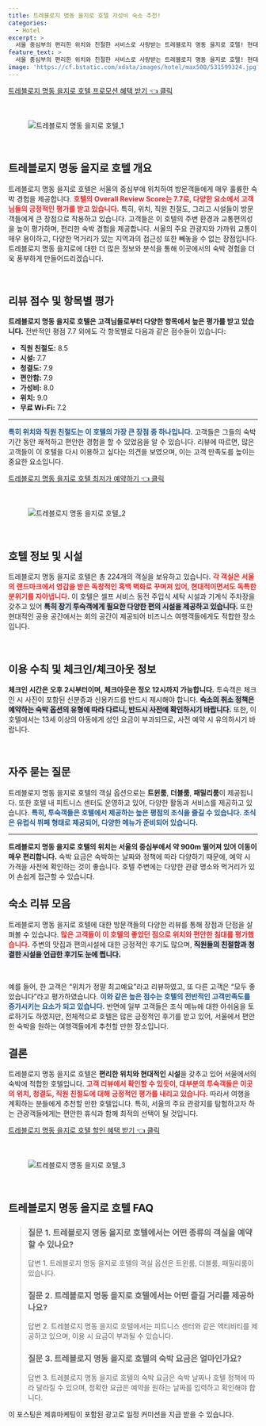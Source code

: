 ```yaml
---
title: 트레블로지 명동 을지로 호텔 가성비 숙소 추천!
categories:
  - Hotel
excerpt: >
  서울 중심부의 편리한 위치와 친절한 서비스로 사랑받는 트레블로지 명동 을지로 호텔! 현대적인 시설과 가성비까지 갖춘 이곳에서 특별한 여행을 계획해보세요. 
feature_text: >
  서울 중심부의 편리한 위치와 친절한 서비스로 사랑받는 트레블로지 명동 을지로 호텔! 현대적인 시설과 가성비까지 갖춘 이곳에서 특별한 여행을 계획해보세요. 
image: 'https://cf.bstatic.com/xdata/images/hotel/max500/531599324.jpg?k=190da7d72791fad93af5e5d1b1c308ba422839e8782a3e58aca3b5b639b9bd95&o=&hp=1'
---
```


<p><a class="modoo-button" href="https://tinyurl.com/2yv8hq2f" rel="nofollow noopener">트레블로지 명동 을지로 호텔 프로모션 혜택 받기 👈 클릭</a></p><br/>
<figure class="image"><img alt="트레블로지 명동 을지로 호텔_1" src="https://cf.bstatic.com/xdata/images/hotel/max1024x768/463002187.jpg?k=3b5566c237fff82149d37c413e9ca1bdbc5e49511f9ba4638d102f9709badd0c&amp;o=&amp;hp=1"/></figure><br/>

<h2 data-ke-size="size26" id="travelodge_overview">트레블로지 명동 을지로 호텔 개요</h2>
<p data-ke-size="size16">트레블로지 명동 을지로 호텔은 서울의 중심부에 위치하여 방문객들에게 매우 훌륭한 숙박 경험을 제공합니다. <b><span style="color: #ee2323;">호텔의 Overall Review Score는 7.7로, 다양한 요소에서 고객님들의 긍정적인 평가를 받고 있습니다.</span></b> 특히, 위치, 직원 친절도, 그리고 시설들이 방문객들에게 큰 장점으로 작용하고 있습니다. 고객들은 이 호텔의 주변 환경과 교통편의성을 높이 평가하며, 편리한 숙박 경험을 제공합니다. 서울의 주요 관광지와 가까워 교통이 매우 용이하고, 다양한 먹거리가 있는 지역과의 접근성 또한 빼놓을 수 없는 장점입니다. 트레블로지 명동 을지로에 대한 더 많은 정보와 분석을 통해 이곳에서의 숙박 경험을 더욱 풍부하게 만들어드리겠습니다.</p>
<p data-ke-size="size16"> </p>
<h2 data-ke-size="size23" id="review_scores">리뷰 점수 및 항목별 평가</h2>
<p data-ke-size="size16"><b>트레블로지 명동 을지로 호텔은 고객님들로부터 다양한 항목에서 높은 평가를 받고 있습니다.</b> 전반적인 평점 7.7 외에도 각 항목별로 다음과 같은 점수들이 있습니다:</p>
<ul data-ke-list-type="disc" style="list-style-type: disc;">
<li><b>직원 친절도:</b> 8.5</li>
<li><b>시설:</b> 7.7</li>
<li><b>청결도:</b> 7.9</li>
<li><b>편안함:</b> 7.9</li>
<li><b>가성비:</b> 8.0</li>
<li><b>위치:</b> 9.0</li>
<li><b>무료 Wi-Fi:</b> 7.2</li>
</ul>
<hr contenteditable="false" data-ke-style="style5" data-ke-type="horizontalRule"/>
<p data-ke-size="size16"><b><span style="color: #1a5490;">특히 위치와 직원 친절도는 이 호텔의 가장 큰 장점 중 하나입니다.</span></b> 고객들은 그들의 숙박 기간 동안 쾌적하고 편안한 경험을 할 수 있었음을 알 수 있습니다. 리뷰에 따르면, 많은 고객들이 이 호텔을 다시 이용하고 싶다는 의견을 보였으며, 이는 고객 만족도를 높이는 중요한 요소입니다.</p>
<p><a class="modoo-button" href="https://tinyurl.com/2yv8hq2f" rel="nofollow noopener">트레블로지 명동 을지로 호텔 최저가 예약하기 👈 클릭</a></p><br/>
<figure class="image"><img alt="트레블로지 명동 을지로 호텔_2" src="https://cf.bstatic.com/xdata/images/hotel/max500/531599324.jpg?k=190da7d72791fad93af5e5d1b1c308ba422839e8782a3e58aca3b5b639b9bd95&amp;o=&amp;hp=1"/></figure><br/>
<h2 data-ke-size="size23" id="hotel_info">호텔 정보 및 시설</h2>
<p data-ke-size="size16">트레블로지 명동 을지로 호텔은 총 224개의 객실을 보유하고 있습니다. <b><span style="color: #ee2323;">각 객실은 서울의 랜드마크에서 영감을 받은 독창적인 흑백 벽화로 꾸며져 있어, 현대적이면서도 독특한 분위기를 자아냅니다.</span></b> 이 호텔은 셀프 서비스 동전 주입식 세탁 시설과 기계식 주차장을 갖추고 있어 <b><span style="background-color: #21538527;">특히 장기 투숙객에게 필요한 다양한 편의 시설을 제공하고 있습니다.</span></b> 또한 현대적인 공용 공간에서는 회의 공간이 제공되어 비즈니스 여행객들에게도 적합한 장소입니다.</p>
<p data-ke-size="size16"> </p>
<h2 data-ke-size="size23" id="hotel_regulations">이용 수칙 및 체크인/체크아웃 정보</h2>
<p data-ke-size="size16"><b>체크인 시간은 오후 2시부터이며, 체크아웃은 정오 12시까지 가능합니다.</b> 투숙객은 체크인 시 사진이 포함된 신분증과 신용카드를 반드시 제시해야 합니다. <b><span style="background-color: #21538527;">숙소의 취소 정책은 예약하는 숙박 옵션의 유형에 따라 다르니, 반드시 사전에 확인하시기 바랍니다.</span></b> 또한, 이 호텔에서는 13세 이상의 아동에게 성인 요금이 부과되므로, 사전 예약 시 유의하시기 바랍니다.</p>
<p data-ke-size="size16"> </p>
<h2 data-ke-size="size23" id="guest_faq">자주 묻는 질문</h2>
<p data-ke-size="size16">트레블로지 명동 을지로 호텔의 객실 옵션으로는 <b>트윈룸</b>, <b>더블룸</b>, <b>패밀리룸</b>이 제공됩니다. 또한 호텔 내 피트니스 센터도 운영하고 있어, 다양한 활동과 서비스를 제공하고 있습니다. <b><span style="color: #1a5490;">특히, 투숙객들은 호텔에서 제공하는 높은 평점의 조식을 즐길 수 있습니다. 조식은 유럽식 뷔페 형태로 제공되어, 다양한 메뉴가 준비되어 있습니다.</span></b></p>
<hr contenteditable="false" data-ke-style="style5" data-ke-type="horizontalRule"/>
<p data-ke-size="size16"><b>트레블로지 명동 을지로 호텔의 위치는 서울의 중심부에서 약 900m 떨어져 있어 이동이 매우 편리합니다.</b> 숙박 요금은 숙박하는 날짜와 정책에 따라 다양하기 때문에, 예약 시 가격을 사전에 확인하는 것이 좋습니다. 호텔 주변에는 다양한 관광 명소와 먹거리가 있어 손쉽게 접근할 수 있습니다.</p>
<h2 data-ke-size="size23" id="guest_reviews">숙소 리뷰 모음</h2>
<p data-ke-size="size16">트레블로지 명동 을지로 호텔에 대한 방문객들의 다양한 리뷰를 통해 장점과 단점을 살펴볼 수 있습니다. <b><span style="color: #ee2323;">많은 고객들이 이 호텔의 좋았던 점으로 위치와 편안한 침대를 평가했습니다.</span></b> 주변의 맛집과 편의시설에 대한 긍정적인 후기도 많으며, <b><span style="background-color: #21538527;">직원들의 친절함과 청결한 시설을 언급한 후기도 눈에 띕니다.</span></b></p>
<p data-ke-size="size16"> </p>
<p data-ke-size="size16">예를 들어, 한 고객은 “위치가 정말 최고예요”라고 리뷰하였고, 또 다른 고객은 “모두 좋았습니다”라고 평가하였습니다. <b><span style="color: #1a5490;">이와 같은 높은 점수는 호텔의 전반적인 고객만족도를 증가시키는 요소가 되고 있습니다.</span></b> 반면에 일부 고객들은 조식 메뉴에 대한 아쉬움을 토로하기도 하였지만, 전체적으로 호텔은 많은 긍정적인 후기를 받고 있어, 서울에서 편안한 숙박을 원하는 여행객들에게 추천할 만한 장소입니다.</p>
<h2 data-ke-size="size26" id="conclusion">결론</h2>
<p data-ke-size="size16">트레블로지 명동 을지로 호텔은 <b>편리한 위치와 현대적인 시설</b>을 갖추고 있어 서울에서의 숙박에 적합한 호텔입니다. <b><span style="color: #ee2323;">고객 리뷰에서 확인할 수 있듯이, 대부분의 투숙객들은 이곳의 위치, 청결도, 직원 친절도에 대해 긍정적인 평가를 내리고 있습니다.</span></b> 따라서 여행을 계획하는 분들에게 추천할 만한 호텔입니다. 특히, 서울의 주요 관광지를 탐험하고자 하는 관광객들에게는 편안한 휴식과 함께 최적의 선택이 될 것입니다.</p>

<p><a class="modoo-button" href="https://tinyurl.com/2yv8hq2f" rel="nofollow noopener">트레블로지 명동 을지로 호텔 할인 혜택 받기 👈 클릭</a></p><br>

<figure class="image"><img src="https://cf.bstatic.com/xdata/images/hotel/max500/531599326.jpg?k=670dddbff59bc33e4d5d3717a363ea35c0bf1272111d90946d4a3afc486003ef&o=&hp=1" alt="트레블로지 명동 을지로 호텔_3"></figure><br>
<h2 id="트레블로지 명동 을지로 호텔_FAQ">트레블로지 명동 을지로 호텔 FAQ</h2>
<div itemscope="" itemtype="https://schema.org/FAQPage"> 
<blockquote> 
<div itemscope="" itemprop="mainEntity" itemtype="https://schema.org/Question"> 
<h3 id="질문_1" itemprop="name">질문 1. 트레블로지 명동 을지로 호텔에서는 어떤 종류의 객실을 예약할 수 있나요?</h3> 
<div itemscope="" itemprop="acceptedAnswer" itemtype="https://schema.org/Answer"> 
<span itemprop="text"> 
<p>답변 1. 트레블로지 명동 을지로 호텔의 객실 옵션은 트윈룸, 더블룸, 패밀리룸이 있습니다.</p> 
</span> 
</div> 
</div> 
<div itemscope="" itemprop="mainEntity" itemtype="https://schema.org/Question"> 
<h3 id="질문_2" itemprop="name">질문 2. 트레블로지 명동 을지로 호텔에서는 어떤 즐길 거리를 제공하나요?</h3> 
<div itemscope="" itemprop="acceptedAnswer" itemtype="https://schema.org/Answer"> 
<span itemprop="text"> 
<p>답변 2. 트레블로지 명동 을지로 호텔에서는 피트니스 센터와 같은 액티비티를 제공하고 있으며, 이용 시 요금이 부과될 수 있습니다.</p> 
</span> 
</div> 
</div> 
<div itemscope="" itemprop="mainEntity" itemtype="https://schema.org/Question"> 
<h3 id="질문_3" itemprop="name">질문 3. 트레블로지 명동 을지로 호텔의 숙박 요금은 얼마인가요?</h3> 
<div itemscope="" itemprop="acceptedAnswer" itemtype="https://schema.org/Answer"> 
<span itemprop="text"> 
<p>답변 3. 트레블로지 명동 을지로 호텔의 숙박 요금은 숙박 날짜나 호텔 정책에 따라 달라질 수 있으며, 정확한 요금은 예약을 원하는 날짜를 입력하고 확인해야 합니다.</p> 
</span> 
</div> 
</div> 
</blockquote> 
</div><p>이 포스팅은 제휴마케팅이 포함된 광고로 일정 커미션을 지급 받을 수 있습니다.</p>

